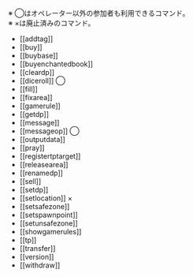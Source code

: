 ※ ◯はオペレーター以外の参加者も利用できるコマンド。  
※ ×は廃止済みのコマンド。

- [[addtag]]
- [[buy]]
- [[buybase]]
- [[buyenchantedbook]]
- [[cleardp]]
- [[diceroll]] ◯
- [[fill]]
- [[fixarea]]
- [[gamerule]]
- [[getdp]]
- [[message]]
- [[messageop]] ◯
- [[outputdata]]
- [[pray]]
- [[registertptarget]]
- [[releasearea]]
- [[renamedp]]
- [[sell]]
- [[setdp]]
- [[setlocation]] ×
- [[setsafezone]]
- [[setspawnpoint]]
- [[setunsafezone]]
- [[showgamerules]]
- [[tp]]
- [[transfer]]
- [[version]]
- [[withdraw]]
